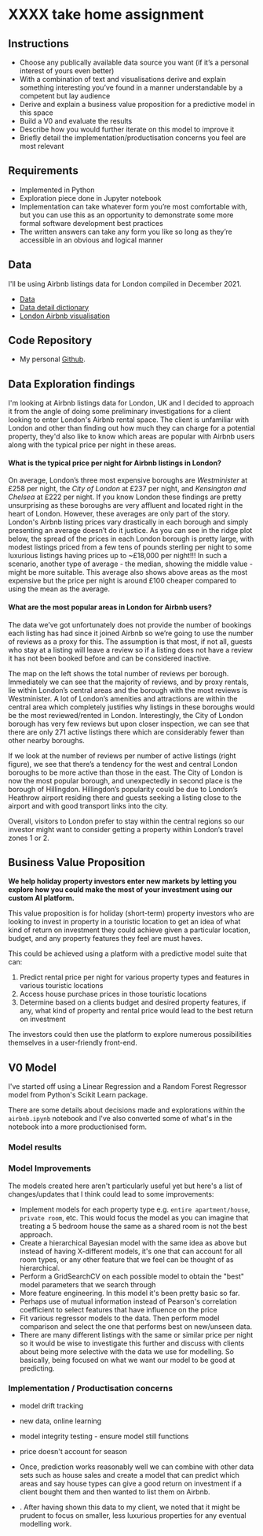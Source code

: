 # XXXX take home assignment
## Instructions
- Choose any publically available data source you want (if it’s a personal interest of yours even better)
- With a combination of text and visualisations derive and explain something interesting you’ve found in a manner understandable by a competent but lay audience
- Derive and explain a business value proposition for a predictive model in this space
- Build a V0 and evaluate the results
- Describe how you would further iterate on this model to improve it
- Briefly detail the implementation/productisation concerns you feel are most relevant

## Requirements
- Implemented in Python
- Exploration piece done in Jupyter notebook
- Implementation can take whatever form you’re most comfortable with, but you can use this as an opportunity to demonstrate some more formal software development best practices
- The written answers can take any form you like so long as they’re accessible in an obvious and logical manner

## Data
I'll be using Airbnb listings data for London compiled in December 2021.
- [Data](http://insideairbnb.com/get-the-data/)
- [Data detail dictionary](https://docs.google.com/spreadsheets/d/1iWCNJcSutYqpULSQHlNyGInUvHg2BoUGoNRIGa6Szc4/edit?usp=sharing)
- [London Airbnb visualisation](http://insideairbnb.com/london/)

## Code Repository
- My personal [Github](https://github.com/0zero/LondonAirbnb).

## Data Exploration findings
I'm looking at Airbnb listings data for London, UK and I decided to approach it from the angle of doing some preliminary investigations for a client looking to enter London's Airbnb rental space. The client is unfamiliar with London and other than finding out how much they can charge for a potential property, they'd also like to know which areas are popular with Airbnb users along with the typical price per night in these areas. 

#### What is the typical price per night for Airbnb listings in London?

On average, London’s three most expensive boroughs are _Westminister_ at £258 per night, the _City of London_ at £237 per night, and _Kensington and Chelsea_ at £222 per night. If you know London these findings are pretty unsurprising as these boroughs are very affluent and located right in the heart of London. However, these averages are only part of the story. London's Airbnb listing prices vary drastically in each borough and simply presenting an average doesn’t do it justice. As you can see in the ridge plot below, the spread of the prices in each London borough is pretty large, with modest listings priced from a few tens of pounds sterling per night to some luxurious listings having prices up to ~£18,000 per night!!! In such a scenario, another type of average - the median, showing the middle value - might be more suitable. This average also shows above areas as the most expensive but the price per night is around £100 cheaper compared to using the mean as the average. 


#### What are the most popular areas in London for Airbnb users?

The data we’ve got unfortunately does not provide the number of bookings each listing has had since it joined Airbnb so we’re going to use the number of reviews as a proxy for this. The assumption is that most, if not all, guests who stay at a listing will leave a review so if a listing does not have a review it has not been booked before and can be considered inactive.

The map on the left shows the total number of reviews per borough. Immediately we can see that the majority of reviews, and by proxy rentals, lie within London’s central areas and the borough with the most reviews is Westminister. A lot of London’s amenities and attractions are within the central area which completely justifies why listings in these boroughs would be the most reviewed/rented in London. Interestingly, the City of London borough has very few reviews but upon closer inspection, we can see that there are only 271 active listings there which are considerably fewer than other nearby boroughs.

If we look at the number of reviews per number of active listings (right figure), we see that there’s a tendency for the west and central London boroughs to be more active than those in the east. The City of London is now the most popular borough, and unexpectedly in second place is the borough of Hillingdon. Hillingdon’s popularity could be due to London’s Heathrow airport residing there and guests seeking a listing close to the airport and with good transport links into the city.

Overall, visitors to London prefer to stay within the central regions so our investor might want to consider getting a property within London’s travel zones 1 or 2.

## Business Value Proposition

**We help holiday property investors enter new markets by letting you explore how you could make the most of your investment using our custom AI platform.**

This value proposition is for holiday (short-term) property investors who are looking to invest in property in a touristic location to get an idea of what kind of return on investment they could achieve given a particular location, budget, and any property features they feel are must haves. 

This could be achieved using a platform with a predictive model suite that can:
1. Predict rental price per night for various property types and features in various touristic locations
2. Access house purchase prices in those touristic locations
3. Determine based on a clients budget and desired property features, if any, what kind of property and rental price would lead to the best return on investment

The investors could then use the platform to explore numerous possibilities themselves in a user-friendly front-end. 

## V0 Model
I've started off using a Linear Regression and a Random Forest Regressor model from Python's Scikit Learn package.

There are some details about decisions made and explorations within the `airbnb.ipynb` notebook and I've also converted some of what's in the notebook into a more productionised form.  

### Model results

### Model Improvements
The models created here aren't particularly useful yet but here's a list of changes/updates that I think could lead to some improvements:
- Implement models for each property type e.g. `entire apartment/house`, `private room`, etc. This would focus the model as you can imagine that treating a 5 bedroom house the same as a shared room is not the best approach.
- Create a hierarchical Bayesian model with the same idea as above but instead of having X-different models, it's one that can account for all room types, or any other feature that we feel can be thought of as hierarchical. 
- Perform a GridSearchCV on each possible model to obtain the "best" model parameters that we search through
- More feature engineering. In this model it's been pretty basic so far. 
- Perhaps use of mutual information instead of Pearson's correlation coefficient to select features that have influence on the price
- Fit various regressor models to the data. Then perform model comparison and select the one that performs best on new/unseen data.
- There are many different listings with the same or similar price per night so it would be wise to investigate this further and discuss with clients about being more selective with the data we use for modelling. So basically, being focused on what we want our model to be good at predicting.

### Implementation / Productisation concerns
- model drift tracking
- new data, online learning
- model integrity testing - ensure model still functions


- price doesn't account for season
- Once, prediction works reasonably well we can combine with other data sets such as house sales and create a model that can predict which areas and say house types can give a good return on investment if a client bought them and then wanted to list them on Airbnb.  
- . After having shown this data to my client, we noted that it might be prudent to focus on smaller, less luxurious properties for any eventual modelling work.